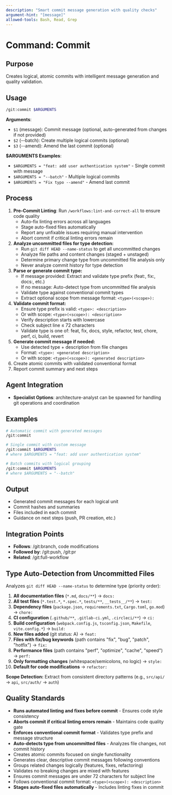 ```yaml
---
description: "Smart commit message generation with quality checks"
argument-hint: "[message]"
allowed-tools: Bash, Read, Grep
---
```


# Command: Commit

## Purpose

Creates logical, atomic commits with intelligent message generation and quality validation.

## Usage

```bash
/git:commit $ARGUMENTS
```

**Arguments**:

- `$1` (message): Commit message (optional, auto-generated from changes if not provided)
- `$2` (--batch): Create multiple logical commits (optional)
- `$3` (--amend): Amend the last commit (optional)

**$ARGUMENTS Examples**:

- `$ARGUMENTS = "feat: add user authentication system"` - Single commit with message
- `$ARGUMENTS = "--batch"` - Multiple logical commits
- `$ARGUMENTS = "Fix typo --amend"` - Amend last commit

## Process

1. **Pre-Commit Linting**: Run `/workflows:lint-and-correct-all` to ensure code quality
   - Auto-fix linting errors across all languages
   - Stage auto-fixed files automatically
   - Report any unfixable issues requiring manual intervention
   - Abort commit if critical linting errors remain
2. **Analyze uncommitted files for type detection:**
   - Run `git diff HEAD --name-status` to get all uncommitted changes
   - Analyze file paths and content changes (staged + unstaged)
   - Determine primary change type from uncommitted file analysis only
   - Never analyze commit history for type detection
3. **Parse or generate commit type:**
   - If message provided: Extract and validate type prefix (feat:, fix:, docs:, etc.)
   - If no message: Auto-detect type from uncommitted file analysis
   - Validate type against conventional commit types
   - Extract optional scope from message format: `<type>(<scope>):`
4. **Validate commit format:**
   - Ensure type prefix is valid: `<type>: <description>`
   - Or with scope: `<type>(<scope>): <description>`
   - Verify description starts with lowercase
   - Check subject line ≤ 72 characters
   - Validate type is one of: feat, fix, docs, style, refactor, test, chore, perf, ci, build, revert
5. **Generate commit message if needed:**
   - Use detected type + description from file changes
   - Format: `<type>: <generated description>`
   - Or with scope: `<type>(<scope>): <generated description>`
6. Create atomic commits with validated conventional format
7. Report commit summary and next steps

## Agent Integration

- **Specialist Options**: architecture-analyst can be spawned for handling git operations and coordination

## Examples

```bash
# Automatic commit with generated messages
/git:commit

# Single commit with custom message
/git:commit $ARGUMENTS
# where $ARGUMENTS = "feat: add user authentication system"

# Batch commits with logical grouping
/git:commit $ARGUMENTS
# where $ARGUMENTS = "--batch"
```

## Output

- Generated commit messages for each logical unit
- Commit hashes and summaries
- Files included in each commit
- Guidance on next steps (push, PR creation, etc.)

## Integration Points

- **Follows**: /git:branch, code modifications
- **Followed by**: /git:push, /git:pr
- **Related**: /git:full-workflow

## Type Auto-Detection from Uncommitted Files

Analyzes `git diff HEAD --name-status` to determine type (priority order):

1. **All documentation files** (`*.md`, `docs/**`) → `docs:`
2. **All test files** (`*.test.*`, `*.spec.*`, `tests/**`, `__tests__/**`) → `test:`
3. **Dependency files** (`package.json`, `requirements.txt`, `Cargo.toml`, `go.mod`) → `chore:`
4. **CI configuration** (`.github/**`, `.gitlab-ci.yml`, `.circleci/**`) → `ci:`
5. **Build configuration** (`webpack.config.js`, `tsconfig.json`, `Makefile`, `vite.config.*`) → `build:`
6. **New files added** (git status: A) → `feat:`
7. **Files with fix/bug keywords** (path contains "fix", "bug", "patch", "hotfix") → `fix:`
8. **Performance files** (path contains "perf", "optimize", "cache", "speed") → `perf:`
9. **Only formatting changes** (whitespace/semicolons, no logic) → `style:`
10. **Default for code modifications** → `refactor:`

**Scope Detection:** Extract from consistent directory patterns (e.g., `src/api/` → `api`, `src/auth/` → `auth`)

## Quality Standards

- **Runs automated linting and fixes before commit** - Ensures code style consistency
- **Aborts commit if critical linting errors remain** - Maintains code quality gate
- **Enforces conventional commit format** - Validates type prefix and message structure
- **Auto-detects type from uncommitted files** - Analyzes file changes, not commit history
- Creates atomic commits focused on single functionality
- Generates clear, descriptive commit messages following conventions
- Groups related changes logically (features, fixes, refactoring)
- Validates no breaking changes are mixed with features
- Ensures commit messages are under 72 characters for subject line
- Follows conventional commit format: `<type>(<scope>): <description>`
- **Stages auto-fixed files automatically** - Includes linting fixes in commit
